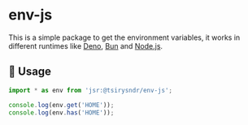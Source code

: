# env-js

This is a simple package to get the environment variables, it works in different runtimes like [Deno](https://deno.com/), [Bun](https://bun.sh/) and [Node.js](https://nodejs.org/).

## 🚀 Usage

```typescript
import * as env from 'jsr:@tsirysndr/env-js';

console.log(env.get('HOME'));
console.log(env.has('HOME'));
```
